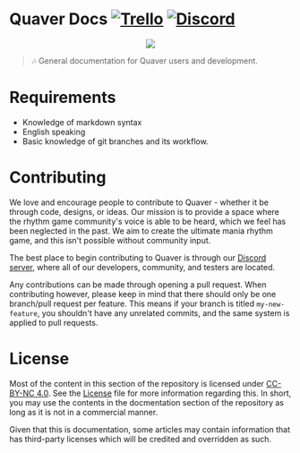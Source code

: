 # Quaver Docs [![Trello](https://img.shields.io/badge/Trello-Roadmap-blue.svg)](https://trello.com/b/QVbVwKN1/quaver-client) [![Discord](https://discordapp.com/api/guilds/354206121386573824/widget.png?style=shield)](https://discord.gg/nJa8VFr)

<p align="center"> 
  <img src="https://eggplants.org/9du6q8.jpg">
</p>

> 🎶 General documentation for Quaver users and development.

# Requirements
* Knowledge of markdown syntax
* English speaking
* Basic knowledge of git branches and its workflow.

# Contributing
We love and encourage people to contribute to Quaver - whether it be through code, designs, or ideas. Our mission is to provide a space where the rhythm game community's voice is able to be heard, which we feel has been neglected in the past. We aim to create the ultimate mania rhythm game, and this isn't possible without community input.

The best place to begin contributing to Quaver is through our [Discord server](https://discord.gg/nJa8VFr), where all of our developers, community, and testers are located.

Any contributions can be made through opening a pull request. When contributing however, please keep in mind that there should only be one branch/pull request per feature. This means if your branch is titled `my-new-feature`, you shouldn't have any unrelated commits, and the same system is applied to pull requests.

# License
Most of the content in this section of the repository is licensed under [CC-BY-NC 4.0](https://creativecommons.org/licenses/by-nc/4.0/legalcode). See the [License](https://github.com/Swan/Quaver/blob/documentation/Documentation/LICENSE.md) file for more information regarding this. In short, you may use the contents in the docmentation section of the repository as long as it is not in a commercial manner.

Given that this is documentation, some articles may contain information that has third-party licenses which will be credited and overridden as such.
